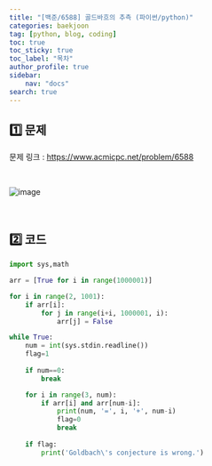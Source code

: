 ```yaml
---
title: "[백준/6588] 골드바흐의 추측 (파이썬/python)"
categories: baekjoon
tag: [python, blog, coding]
toc: true
toc_sticky: true
toc_label: "목차"
author_profile: true
sidebar:
    nav: "docs"
search: true
---
```


## 1️⃣ 문제

문제 링크 : <a href="https://www.acmicpc.net/problem/6588" target="_blank">https://www.acmicpc.net/problem/6588</a>

<br/>

![image](https://user-images.githubusercontent.com/52556486/180925763-c85cb458-5f4b-4633-bdb7-25df0cd0fac4.png)

<br/>

## 2️⃣ 코드

```python
import sys,math

arr = [True for i in range(1000001)]

for i in range(2, 1001):
    if arr[i]:
        for j in range(i+i, 1000001, i):
            arr[j] = False

while True:
    num = int(sys.stdin.readline())
    flag=1
    
    if num==0:
        break

    for i in range(3, num):
        if arr[i] and arr[num-i]:
            print(num, '=', i, '+', num-i)
            flag=0
            break
    
    if flag:
        print('Goldbach\'s conjecture is wrong.')
```